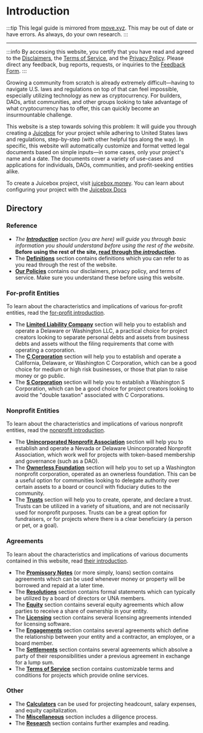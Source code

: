 # Introduction

:::tip
This legal guide is mirrored from [move.xyz](https://move.xyz). This may be out of date or have errors. As always, do your own research.
:::

---

:::info
By accessing this website, you certify that you have read and agreed to the [Disclaimers](https://move.xyz/legal/policies/disclaimers.md), the [Terms of Service](https://move.xyz/legal/policies/terms-of-service.md), and the [Privacy Policy](https://move.xyz/legal/policies/privacy-policy.md). Please direct any feedback, bug reports, requests, or inquiries to the [Feedback Form](https://w925cbk0d44.typeform.com/to/v1uWhA75).
:::

Growing a community from scratch is already extremely difficult—having to navigate U.S. laws and regulations on top of that can feel impossible, especially utilizing technology as new as cryptocurrency. For builders, DAOs, artist communities, and other groups looking to take advantage of what cryptocurrency has to offer, this can quickly become an insurmountable challenge.

This website is a step towards solving this problem: It will guide you through creating a [Juicebox](https://move.xyz/legal/intro/start.md#what-is-juicebox) for your project while adhering to United States laws and regulations, step-by-step (with other helpful tips along the way). In specific, this website will automatically customize and format vetted legal documents based on simple inputs—in some cases, only your project's name and a date. The documents cover a variety of use-cases and applications for individuals, DAOs, communities, and profit-seeking entities alike.

To create a Juicebox project, visit [juicebox.money](https://juicebox.money/create). You can learn about configuring your project with the [Juicebox Docs](https://info.juicebox.money/user)

## Directory

### Reference

- _The [**Introduction**](https://move.xyz/legal/intro/README.md) section (you are here) will guide you through basic information you should understand before using the rest of the website._ **Before using the rest of the site, [read through the _introduction_](https://move.xyz/legal/intro/start.md).**
- The [**Definitions**](https://move.xyz/legal/definitions/README.md) section contains definitions which you can refer to as you read through the rest of the website.
- [**Our Policies**](https://move.xyz/legal/policies/README.md) contains our disclaimers, privacy policy, and terms of service. Make sure you understand these before using this website.

### For-profit Entities

To learn about the characteristics and implications of various for-profit entities, read the [for-profit introduction](https://move.xyz/legal/intro/for-profit.md).

- The [**Limited Liability Company**](https://move.xyz/legal/llcs/README.md) section will help you to establish and operate a Delaware or Washington LLC, a practical choice for project creators looking to separate personal debts and assets from business debts and assets without the filing requirements that come with operating a corporation.
- The [**C Corporation**](https://move.xyz/legal/ccorp/README.md) section will help you to establish and operate a California, Delaware, or Washington C Corporation, which can be a good choice for medium or high risk businesses, or those that plan to raise money or go public.
- The [**S Corporation**](https://move.xyz/legal/scorp/README.md) section will help you to establish a Washington S Corporation, which can be a good choice for project creators looking to avoid the "double taxation" associated with C Corporations.

### Nonprofit Entities

To learn about the characteristics and implications of various nonprofit entities, read the [nonprofit introduction](https://move.xyz/legal/intro/nonprofit.md).

- The [**Unincorporated Nonprofit Association**](https://move.xyz/legal/unas/README.md) section will help you to establish and operate a Nevada or Delaware Unincorporated Nonprofit Association, which work well for projects with token-based membership and governance (such as a DAO).
- The [**Ownerless Foundation**](https://move.xyz/legal/foundation/README.md) section will help you to set up a Washington nonprofit corporation, operated as an ownerless foundation. This can be a useful option for communities looking to delegate authority over certain assets to a board or council with fiduciary duties to the community.
- The [**Trusts**](https://move.xyz/legal/trusts/README.md) section will help you to create, operate, and declare a trust. Trusts can be utilized in a variety of situations, and are not necissarily used for nonprofit purposes. Trusts can be a great option for fundraisers, or for projects where there is a clear beneficiary (a person or pet, or a goal).

### Agreements

To learn about the characteristics and implications of various documents contained in this website, read [their introduction](https://move.xyz/legal/intro/other-documents.md).

- The [**Promissory Notes**](https://move.xyz/legal/promissory-notes/README.md) (or more simply, loans) section contains agreements which can be used whenever money or property will be borrowed and repaid at a later time.
- The [**Resolutions**](https://move.xyz/legal/resolutions/README.md) section contains formal statements which can typically be utilized by a board of directors or UNA members.
- The [**Equity**](https://move.xyz/legal/tokens/README.md) section contains several equity agreements which allow parties to receive a share of ownership in your entity.
- The [**Licensing**](https://move.xyz/legal/licensing/README.md) section contains several licensing agreements intended for licensing software.
- The [**Engagements**](https://move.xyz/legal/engagements/README.md) section contains several agreements which define the relationship between your entity and a contractor, an employee, or a board member.
- The [**Settlements**](https://move.xyz/legal/settlements/README.md) section contains several agreements which absolve a party of their responsibilities under a previous agreement in exchange for a lump sum.
- The [**Terms of Service**](https://move.xyz/legal/tos/README.md) section contains customizable terms and conditions for projects which provide online services.

### Other

- The [**Calculators**](https://move.xyz/legal/calculators/README.md) can be used for projecting headcount, salary expenses, and equity capitalization.
- The [**Miscellaneous**](https://move.xyz/legal/misc/README.md) section includes a diligence process.
- The [**Research**](https://move.xyz/legal/research/README.md) section contains further examples and reading.
